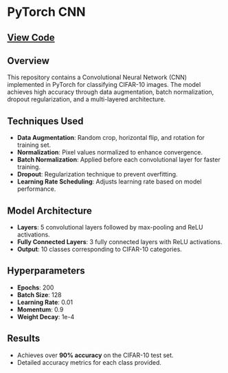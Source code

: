 # PyTorch CNN

## [View Code](https://github.com/ImTimTong/Projects/tree/main/PyTorch-CNN)

## Overview

This repository contains a Convolutional Neural Network (CNN) implemented in PyTorch for classifying CIFAR-10 images. The model achieves high accuracy through data augmentation, batch normalization, dropout regularization, and a multi-layered architecture.

## Techniques Used

- **Data Augmentation**: Random crop, horizontal flip, and rotation for training set.
- **Normalization**: Pixel values normalized to enhance convergence.
- **Batch Normalization**: Applied before each convolutional layer for faster training.
- **Dropout**: Regularization technique to prevent overfitting.
- **Learning Rate Scheduling**: Adjusts learning rate based on model performance.

## Model Architecture

- **Layers**: 5 convolutional layers followed by max-pooling and ReLU activations.
- **Fully Connected Layers**: 3 fully connected layers with ReLU activations.
- **Output**: 10 classes corresponding to CIFAR-10 categories.

## Hyperparameters

- **Epochs**: 200
- **Batch Size**: 128
- **Learning Rate**: 0.01
- **Momentum**: 0.9
- **Weight Decay**: 1e-4

## Results

- Achieves over **90% accuracy** on the CIFAR-10 test set.
- Detailed accuracy metrics for each class provided.
